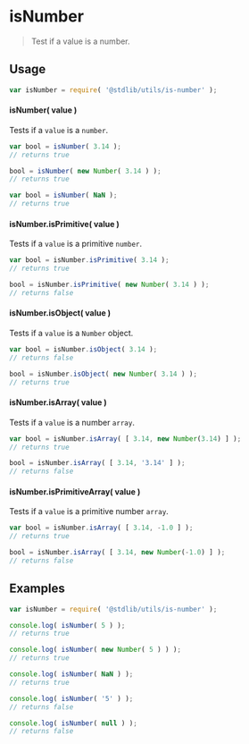 isNumber
===
> Test if a value is a number.

<!-- <usage> -->
## Usage

``` javascript
var isNumber = require( '@stdlib/utils/is-number' );
```

#### isNumber( value )

Tests if a `value` is a `number`.

``` javascript
var bool = isNumber( 3.14 );
// returns true

bool = isNumber( new Number( 3.14 ) );
// returns true

var bool = isNumber( NaN );
// returns true
```

#### isNumber.isPrimitive( value )

Tests if a `value` is a primitive `number`.

``` javascript
var bool = isNumber.isPrimitive( 3.14 );
// returns true

bool = isNumber.isPrimitive( new Number( 3.14 ) );
// returns false
```

#### isNumber.isObject( value )

Tests if a `value` is a `Number` object.

``` javascript
var bool = isNumber.isObject( 3.14 );
// returns false

bool = isNumber.isObject( new Number( 3.14 ) );
// returns true
```

#### isNumber.isArray( value )

Tests if a `value` is a number `array`.

``` javascript
var bool = isNumber.isArray( [ 3.14, new Number(3.14) ] );
// returns true

bool = isNumber.isArray( [ 3.14, '3.14' ] );
// returns false
```

#### isNumber.isPrimitiveArray( value )

Tests if a `value` is a primitive number `array`.

``` javascript
var bool = isNumber.isArray( [ 3.14, -1.0 ] );
// returns true

bool = isNumber.isArray( [ 3.14, new Number(-1.0) ] );
// returns false
```
<!-- </usage> -->


<!-- <examples> -->
## Examples

``` javascript
var isNumber = require( '@stdlib/utils/is-number' );

console.log( isNumber( 5 ) );
// returns true

console.log( isNumber( new Number( 5 ) ) );
// returns true

console.log( isNumber( NaN ) );
// returns true

console.log( isNumber( '5' ) );
// returns false

console.log( isNumber( null ) );
// returns false
```
<!-- </examples> -->

<!-- <links> -->
<!-- </links> -->
